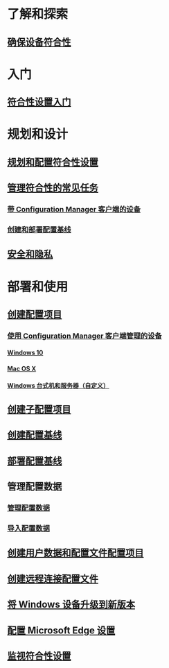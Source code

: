 # 了解和探索
## [确保设备符合性](understand/ensure-device-compliance.md)

# 入门
## [符合性设置入门](get-started/get-started-with-compliance-settings.md)

# 规划和设计
## [规划和配置符合性设置](plan-design/plan-for-and-configure-compliance-settings.md)
## [管理符合性的常见任务](plan-design/common-tasks-for-managing-compliance.md)
### [带 Configuration Manager 客户端的设备](plan-design/common-tasks-for-managing-compliance-on-devices-with-the-client.md)
### [创建和部署配置基线](plan-design/common-tasks-for-creating-and-deploying-configuration-baselines.md)
## [安全和隐私](plan-design/security-and-privacy-for-compliance-settings.md)

# 部署和使用

## [创建配置项目](deploy-use/create-configuration-items.md)
### [使用 Configuration Manager 客户端管理的设备](deploy-use/configuration-items-for-devices-managed-with-the-client.md)
#### [Windows 10](deploy-use/create-configuration-items-for-windows-10-devices-managed-with-the-client.md)
#### [Mac OS X](deploy-use/create-configuration-items-for-mac-os-x-devices-managed-with-the-client.md)
#### [Windows 台式机和服务器（自定义）](deploy-use/create-custom-configuration-items-for-windows-desktop-and-server-computers-managed-with-the-client.md)
## [创建子配置项目](deploy-use/create-child-configuration-items.md)

## [创建配置基线](deploy-use/create-configuration-baselines.md)
## [部署配置基线](deploy-use/deploy-configuration-baselines.md)

## 管理配置数据
### [管理配置数据](deploy-use/management-tasks-for-configuration-data.md)
### [导入配置数据](deploy-use/import-configuration-data.md)

## [创建用户数据和配置文件配置项目](deploy-use/create-user-data-and-profiles-configuration-items.md)
## [创建远程连接配置文件](deploy-use/create-remote-connection-profiles.md)
## [将 Windows 设备升级到新版本](deploy-use/upgrade-windows-version.md)
## [配置 Microsoft Edge 设置](deploy-use/browser-profiles.md)
## [监视符合性设置](deploy-use/monitor-compliance-settings.md)
